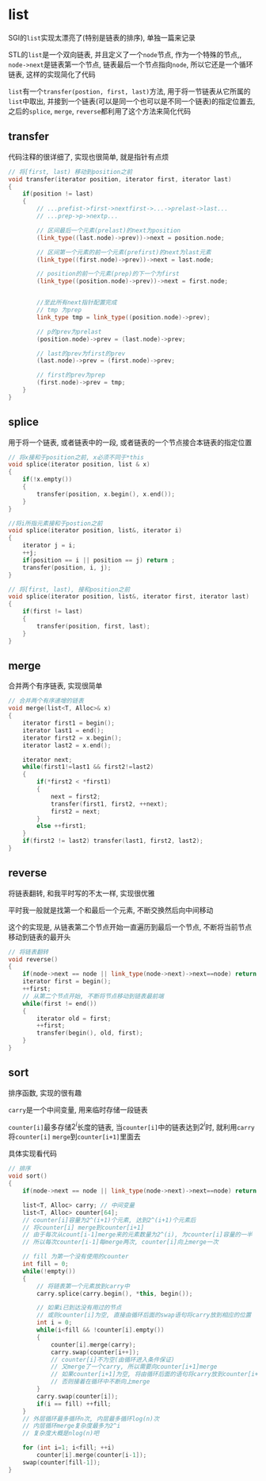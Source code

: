 # list

SGI的`list`实现太漂亮了(特别是链表的排序), 单独一篇来记录

STL的`list`是一个双向链表, 并且定义了一个`node`节点, 作为一个特殊的节点,, `node->next`是链表第一个节点, 链表最后一个节点指向`node`, 所以它还是一个循环链表, 这样的实现简化了代码

`list`有一个`transfer(postion, first, last)`方法, 用于将一节链表从它所属的`list`中取出, 并接到一个链表(可以是同一个也可以是不同一个链表)的指定位置去, 之后的`splice`, `merge`, `reverse`都利用了这个方法来简化代码

## transfer

代码注释的很详细了, 实现也很简单, 就是指针有点烦

```cpp
// 将[first, last) 移动到position之前
void transfer(iterator position, iterator first, iterator last)
{
    if(position != last)
    {
        // ...prefist->first->nextfirst->...->prelast->last...
        // ...prep->p->nextp...

        // 区间最后一个元素(prelast)的next为position
        (link_type((last.node)->prev))->next = position.node;

        // 区间第一个元素的前一个元素(prefirst)的next为last元素
        (link_type((first.node)->prev))->next = last.node;

        // position的前一个元素(prep)的下一个为first
        (link_type((position.node)->prev))->next = first.node;


        //至此所有next指针配置完成
        // tmp 为prep
        link_type tmp = link_type((position.node)->prev);

        // p的prev为prelast
        (position.node)->prev = (last.node)->prev;

        // last的prev为first的prev
        (last.node)->prev = (first.node)->prev;

        // first的prev为prep
        (first.node)->prev = tmp;
    }
}
```

## splice

用于将一个链表, 或者链表中的一段, 或者链表的一个节点接合本链表的指定位置

```cpp
// 将x接和于position之前, x必须不同于*this
void splice(iterator position, list & x)
{
    if(!x.empty())
    {
        transfer(position, x.begin(), x.end());
    }
}

//将i所指元素接和于postion之前
void splice(iterator position, list&, iterator i)
{
    iterator j = i;
    ++j;
    if(position == i || position == j) return ;
    transfer(position, i, j);
}

// 将[first, last), 接和position之前
void splice(iterator position, list&, iterator first, iterator last)
{
    if(first != last)
    {
        transfer(position, first, last);
    }
}
```

## merge

合并两个有序链表, 实现很简单

```cpp
// 合并两个有序递增的链表
void merge(list<T, Alloc>& x)
{
    iterator first1 = begin();
    iterator last1 = end();
    iterator first2 = x.begin();
    iterator last2 = x.end();

    iterator next;
    while(first1!=last1 && first2!=last2)
    {
        if(*first2 < *first1)
        {
            next = first2;
            transfer(first1, first2, ++next);
            first2 = next;
        }
        else ++first1;
    }
    if(first2 != last2) transfer(last1, first2, last2);
}
```

## reverse

将链表翻转, 和我平时写的不太一样, 实现很优雅

平时我一般就是找第一个和最后一个元素, 不断交换然后向中间移动

这个的实现是, 从链表第二个节点开始一直遍历到最后一个节点, 不断将当前节点移动到链表的最开头

```cpp
// 将链表翻转
void reverse()
{
    if(node->next == node || link_type(node->next)->next==node) return ;
    iterator first = begin();
    ++first;
    // 从第二个节点开始, 不断将节点移动到链表最前端
    while(first != end())
    {
        iterator old = first;
        ++first;
        transfer(begin(), old, first);
    }
}
```

## sort

排序函数, 实现的很有趣

`carry`是一个中间变量, 用来临时存储一段链表

`counter[i]`最多存储$2^i$长度的链表, 当`counter[i]`中的链表达到$2^i$时, 就利用`carry`将`counter[i]` `merge`到`counter[i+1]`里面去

具体实现看代码

```cpp
// 排序
void sort()
{
    if(node->next == node || link_type(node->next)->next==node) return ;

    list<T, Alloc> carry; // 中间变量
    list<T, Alloc> counter[64]; 
    // counter[i]容量为2^(i+1)个元素, 达到2^(i+1)个元素后
    // 将counter[i] merge到counter[i+1]
    // 由于每次从count[i-1]merge来的元素数量为2^(i), 为counter[i]容量的一半
    // 所以每次counter[i-1]每merge两次, counter[i]向上merge一次

    // fill 为第一个没有使用的counter
    int fill = 0;
    while(!empty())
    {
        // 将链表第一个元素放到carry中
        carry.splice(carry.begin(), *this, begin());

        // 如果i已到达没有用过的节点
        // 或则counter[i]为空, 直接由循环后面的swap语句将carry放到相应的位置
        int i = 0;
        while(i<fill && !counter[i].empty())
        {
            counter[i].merge(carry);
            carry.swap(counter[i++]);
            // counter[i]不为空(由循环进入条件保证)
            // 又merge了一个carry, 所以需要向counter[i+1]merge
            // 如果counter[i+1]为空, 将由循环后面的语句将carry放到counter[i+1]处
            // 否则接着在循环中不断向上merge
        }
        carry.swap(counter[i]);
        if(i == fill) ++fill;
    }
    // 外层循环最多循环n次, 内层最多循环log(n)次
    // 内层循环merge复杂度最多为2^i
    // 复杂度大概是nlog(n)吧

    for (int i=1; i<fill; ++i)
        counter[i].merge(counter[i-1]);
    swap(counter[fill-1]);
}
```

